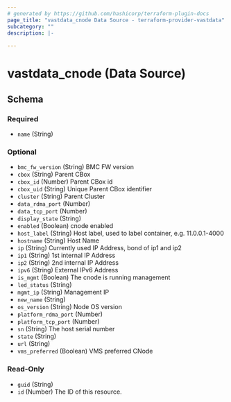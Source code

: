 ```yaml
---
# generated by https://github.com/hashicorp/terraform-plugin-docs
page_title: "vastdata_cnode Data Source - terraform-provider-vastdata"
subcategory: ""
description: |-
  
---
```


# vastdata_cnode (Data Source)





<!-- schema generated by tfplugindocs -->
## Schema

### Required

- `name` (String)

### Optional

- `bmc_fw_version` (String) BMC FW version
- `cbox` (String) Parent CBox
- `cbox_id` (Number) Parent CBox id
- `cbox_uid` (String) Unique Parent CBox identifier
- `cluster` (String) Parent Cluster
- `data_rdma_port` (Number)
- `data_tcp_port` (Number)
- `display_state` (String)
- `enabled` (Boolean) cnode enabled
- `host_label` (String) Host label, used to label container, e.g. 11.0.0.1-4000
- `hostname` (String) Host Name
- `ip` (String) Currently used IP Address, bond of ip1 and ip2
- `ip1` (String) 1st internal IP Address
- `ip2` (String) 2nd internal IP Address
- `ipv6` (String) External IPv6 Address
- `is_mgmt` (Boolean) The cnode is running management
- `led_status` (String)
- `mgmt_ip` (String) Management IP
- `new_name` (String)
- `os_version` (String) Node OS version
- `platform_rdma_port` (Number)
- `platform_tcp_port` (Number)
- `sn` (String) The host serial number
- `state` (String)
- `url` (String)
- `vms_preferred` (Boolean) VMS preferred CNode

### Read-Only

- `guid` (String)
- `id` (Number) The ID of this resource.
